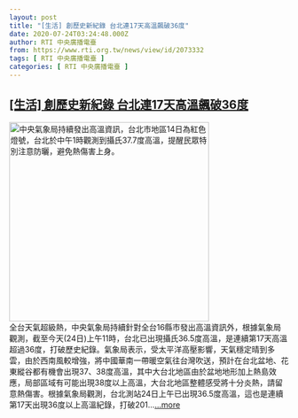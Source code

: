 ```yaml
---
layout: post
title: "[生活] 創歷史新紀錄 台北連17天高溫飆破36度"
date: 2020-07-24T03:24:48.000Z
author: RTI 中央廣播電臺
from: https://www.rti.org.tw/news/view/id/2073332
tags: [ RTI 中央廣播電臺 ]
categories: [ RTI 中央廣播電臺 ]
---
```

<!--1595561088000-->
[[生活] 創歷史新紀錄 台北連17天高溫飆破36度](https://www.rti.org.tw/news/view/id/2073332)
------

<div>
<img src="https://static.rti.org.tw/assets/thumbnails/2020/07/14/20200714000099M.jpg" width="360" alt="中央氣象局持續發出高溫資訊，台北市地區14日為紅色燈號，台北於中午1時觀測到攝氏37.7度高溫，提醒民眾特別注意防曬，避免熱傷害上身。" title="中央氣象局持續發出高溫資訊，台北市地區14日為紅色燈號，台北於中午1時觀測到攝氏37.7度高溫，提醒民眾特別注意防曬，避免熱傷害上身。"><br>全台天氣超級熱，中央氣象局持續針對全台16縣市發出高溫資訊外，根據氣象局觀測，截至今天(24日)上午11時，台北已出現攝氏36.5度高溫，是連續第17天高溫超過36度，打破歷史紀錄。氣象局表示，受太平洋高壓影響，天氣穩定晴到多雲，由於西南風較增強，將中國華南一帶暖空氣往台灣吹送，預計在台北盆地、花東縱谷都有機會出現37、38度高溫，其中大台北地區由於盆地地形加上熱島效應，局部區域有可能出現38度以上高溫，大台北地區整體感受將十分炎熱，請留意熱傷害。根據氣象局觀測，台北測站24日上午已出現36.5度高溫，這也是連續第17天出現36度以上高溫紀錄，打破201...<a target="_blank" href="https://www.rti.org.tw/news/view/id/2073332">...more</a>
</div>
